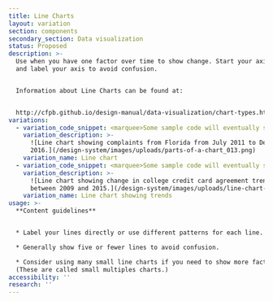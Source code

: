 ```yaml
---
title: Line Charts
layout: variation
section: components
secondary_section: Data visualization
status: Proposed
description: >-
  Use when you have one factor over time to show change. Start your axis at 0
  and label your axis to avoid confusion.


  Information about Line Charts can be found at:


  http://cfpb.github.io/design-manual/data-visualization/chart-types.html#line-charts
variations:
  - variation_code_snippet: <marquee>Some sample code will eventually show up here.</marquee>
    variation_description: >-
      ![Line chart showing complaints from Florida from July 2011 to December
      2016.](/design-system/images/uploads/parts-of-a-chart_013.png)
    variation_name: Line chart
  - variation_code_snippet: <marquee>Some sample code will eventually show up here.</marquee>
    variation_description: >-
      ![Line chart showing change in college credit card agreement trends
      between 2009 and 2015.](/design-system/images/uploads/line-chart-2.png)
    variation_name: Line chart showing trends
usage: >-
  **Content guidelines**


  * Label your lines directly or use different patterns for each line.

  * Generally show five or fewer lines to avoid confusion.

  * Consider using many small line charts if you need to show more factors.
  (These are called small multiples charts.)
accessibility: ''
research: ''
---
```

